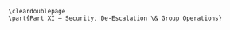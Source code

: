 <!-- markdownlint-disable MD041 MD012 -->
```{=latex}
\cleardoublepage
\part{Part XI — Security, De-Escalation \& Group Operations}
```
